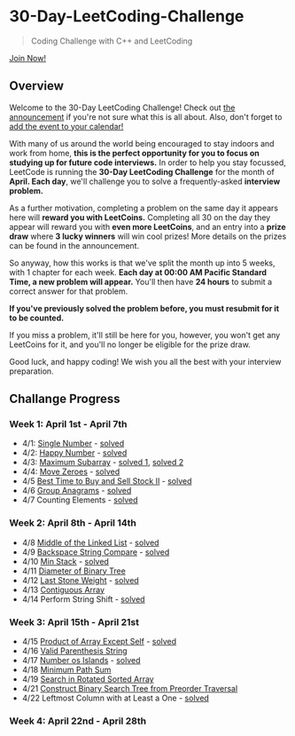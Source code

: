 # 30-Day-LeetCoding-Challenge

> Coding Challenge with C++ and LeetCoding

[Join Now!](https://leetcode.com/explore/featured/card/30-day-leetcoding-challenge/)

## Overview
Welcome to the 30-Day LeetCoding Challenge!
Check out [the announcement](https://leetcode.com/discuss/general-discussion/551411/30-Day-LeetCoding-Challenge) if you're not sure what this is all about. Also, don't forget to [add the event to your calendar!](https://calendar.google.com/calendar/r/eventedit?ctz=America/Los_Angeles&dates=20200401T000000/20200401T235959&text=30+Day+LeetCoding+Challenge&location&details=https://leetcode.com/explore/challenge/card/30-day-leetcoding-challenge/&recur=RRULE:FREQ%3DDAILY;UNTIL%3D20200430T235959Z&sf=true)

With many of us around the world being encouraged to stay indoors and work from home, **this is the perfect opportunity for you to focus on studying up for future code interviews.** In order to help you stay focussed, LeetCode is running the **30-Day LeetCoding Challenge** for the month of **April. Each day**, we'll challenge you to solve a frequently-asked **interview problem.**

As a further motivation, completing a problem on the same day it appears here will **reward you with LeetCoins.** Completing all 30 on the day they appear will reward you with **even more LeetCoins**, and an entry into a **prize draw** where **3 lucky winners** will win cool prizes! More details on the prizes can be found in the announcement.

So anyway, how this works is that we've split the month up into 5 weeks, with 1 chapter for each week. **Each day at 00:00 AM Pacific Standard Time, a new problem will appear.** You'll then have **24 hours** to submit a correct answer for that problem.

**If you've previously solved the problem before, you must resubmit for it to be counted.**

If you miss a problem, it'll still be here for you, however, you won't get any LeetCoins for it, and you'll no longer be eligible for the prize draw.

Good luck, and happy coding! We wish you all the best with your interview preparation.

## Challange Progress

### Week 1: April 1st - April 7th

* 4/1: [Single Number](https://leetcode.com/problems/single-number/) - [solved](https://github.com/bonomoon/30-Day-LeetCoding-Challenge/tree/master/Week1/1_Single-Number.cpp)
* 4/2: [Happy Number](https://leetcode.com/problems/happy-number/) - [solved](https://github.com/bonomoon/30-Day-LeetCoding-Challenge/tree/master/Week1/2_Happy-Number.cpp)
* 4/3: [Maximum Subarray](https://leetcode.com/problems/maximum-subarray/) - [solved 1](https://github.com/bonomoon/30-Day-LeetCoding-Challenge/tree/master/Week1/3-1_Maximum_Subarray.cpp), [solved 2](https://github.com/bonomoon/30-Day-LeetCoding-Challenge/tree/master/Week1/3-2_Maximum_Subarray.cpp)
* 4/4: [Move Zeroes](https://leetcode.com/problems/move-zeroes/) - [solved](https://github.com/bonomoon/30-Day-LeetCoding-Challenge/tree/master/Week1/4_Move_Zeroes.cpp)
* 4/5 [Best Time to Buy and Sell Stock II](https://leetcode.com/problems/best-time-to-buy-and-sell-stock-ii/) - [solved](https://github.com/bonomoon/30-Day-LeetCoding-Challenge/blob/master/Week1/5_Best_Time_to_Buy_and_Sell_Stock_II.cpp)
* 4/6 [Group Anagrams](https://leetcode.com/problems/group-anagrams/) - [solved](https://github.com/bonomoon/30-Day-LeetCoding-Challenge/blob/master/Week1/6_Group_Anagrams.cpp)
* 4/7 Counting Elements - [solved](https://github.com/bonomoon/30-Day-LeetCoding-Challenge/blob/master/Week1/7_Counting_Elements.cpp)

### Week 2: April 8th - April 14th

* 4/8 [Middle of the Linked List](https://leetcode.com/problems/middle-of-the-linked-list/) - [solved](https://github.com/bonomoon/30-Day-LeetCoding-Challenge/blob/master/Week2/8_Middle_of_the_Linked_List.cpp)
* 4/9 [Backspace String Compare](https://leetcode.com/problems/backspace-string-compare/) - [solved](https://github.com/bonomoon/30-Day-LeetCoding-Challenge/blob/master/Week2/9_Backspace_String_Compare.cpp)
* 4/10 [Min Stack](https://leetcode.com/problems/min-stack/) - [solved](https://github.com/bonomoon/30-Day-LeetCoding-Challenge/blob/master/Week2/10_Min_Stack.cpp)
* 4/11 [Diameter of Binary Tree](https://leetcode.com/problems/diameter-of-binary-tree/) 
* 4/12 [Last Stone Weight](https://leetcode.com/problems/last-stone-weight/) - [solved](https://github.com/bonomoon/30-Day-LeetCoding-Challenge/blob/master/Week2/12_Last_Stone_Weight.cpp)
* 4/13 [Contiguous Array](https://leetcode.com/problems/contiguous-array/)
* 4/14 Perform String Shift - [solved](https://github.com/bonomoon/30-Day-LeetCoding-Challenge/blob/master/Week2/14_Perform_String_Shifts.cpp)

### Week 3: April 15th - April 21st

* 4/15 [Product of Array Except Self](https://leetcode.com/problems/product-of-array-except-self/) - [solved](https://github.com/bonomoon/30-Day-LeetCoding-Challenge/blob/master/Week3/15_Product_of_Array_Except_Self.cpp)
* 4/16 [Valid Parenthesis String](https://leetcode.com/problems/valid-parenthesis-string/)
* 4/17 [Number os Islands](https://leetcode.com/problems/number-of-islands/) - [solved](https://github.com/bonomoon/30-Day-LeetCoding-Challenge/blob/master/Week3/17_Number_of_Islands.cpp)
* 4/18 [Minimum Path Sum](https://leetcode.com/problems/minimum-path-sum/)
* 4/19 [Search in Rotated Sorted Array](https://leetcode.com/problems/search-in-rotated-sorted-array/)
* 4/21 [Construct Binary Search Tree from Preorder Traversal](https://leetcode.com/problems/construct-binary-search-tree-from-preorder-traversal/)
* 4/22 Leftmost Column with at Least a One - [solved](https://github.com/bonomoon/30-Day-LeetCoding-Challenge/blob/master/Week3/20_Leftmost_Column_with_at_Least_a_One.cpp)

### Week 4: April 22nd - April 28th